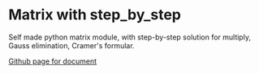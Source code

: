 # Matrix with step_by_step
Self made python matrix module, with step-by-step solution for multiply, Gauss elimination, Cramer's formular.

[Github page for document](https://dhnam.github.io/matrix-with-step-by-step/)
